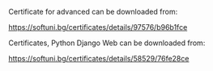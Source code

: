 Cеrtificate for advanced can be downloaded from:

https://softuni.bg/certificates/details/97576/b96b1fce

Certificates, Python Django Web can be downloaded from:

https://softuni.bg/certificates/details/58529/76fe28ce
